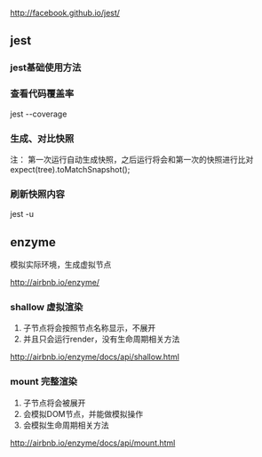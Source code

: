 http://facebook.github.io/jest/



## jest

### jest基础使用方法



### 查看代码覆盖率

jest --coverage



### 生成、对比快照

注： 第一次运行自动生成快照，之后运行将会和第一次的快照进行比对
expect(tree).toMatchSnapshot();



### 刷新快照内容

jest -u 



## enzyme

模拟实际环境，生成虚拟节点

http://airbnb.io/enzyme/



### shallow 虚拟渲染

1. 子节点将会按照节点名称显示，不展开
2. 并且只会运行render，没有生命周期相关方法

http://airbnb.io/enzyme/docs/api/shallow.html



### mount 完整渲染

1. 子节点将会被展开
2. 会模拟DOM节点，并能做模拟操作
3. 会模拟生命周期相关方法

http://airbnb.io/enzyme/docs/api/mount.html